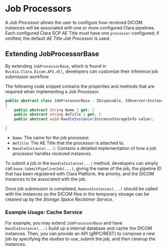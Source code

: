 # Job Processors

A *Job Processor* allows the user to configure how received DICOM instances will be associated with one or more configured Clara pipelines.
Each configured Clara SCP AE Title must have one `processor` configured; if omitted, the default *AE Title Job Processor* is used.

## Extending JobProcessorBase

By extending `JobProcessorBase`, which is found in `Nvidia.Clara.Dicom.API.dll`, developers can customize their inference job submission workflow.

The following code snippet contains the properties and methods that are required
when implementing a Job Processor.

```csharp
public abstract class JobProcessorBase : IDisposable, IObserver<InstanceStorageInfo>
{
    public abstract string Name { get; }
    public abstract string AeTitle { get; }
    public abstract void HandleInstance(InstanceStorageInfo value);

}
```

* `Name`: The name for the job processor.
* `AeTitle`: The AE Title that the processor is attached to.
* `HandleInstance(...)`: Contains a detailed implementation of how a job processor handles received instances. 

To submit a job in the `HandleInstance(...)` method, developers can simply call `base.SubmitPipelineJob(...)`, giving the name of the
job, the pipeline ID that has been registered with Clara Platform, the priority, and the DICOM instances to be associated with the job.

Once job submission is completed, `RemoveInstances(...)` should be called with the instances so the DICOM files in the temporary storage can be cleaned up by the *Storage Space Reclaimer Service*.

### Example Usage: Cache Service

For example, you may extend `JobProcessorBase` and have `HandleInstance(...)` build up a internal database and cache the DICOM instances.  Then, you can provide an API (gRPC/REST) to compose a new job by specifying the studies to use, submit the job, and then cleanup the instances.

